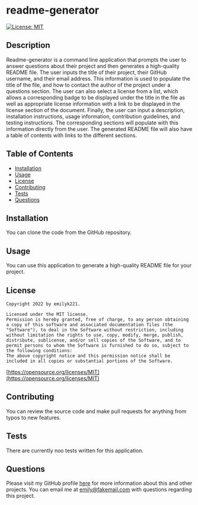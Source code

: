 
  # readme-generator
  [![License: MIT](https://img.shields.io/badge/License-MIT-yellow.svg)](https://opensource.org/licenses/MIT)

  ## Description
  Readme-generator is a command line application that prompts the user to answer questions about their project and then generates a high-quality README file. The user inputs the title of their project, their GitHub username, and their email address. This information is used to populate the title of the file, and how to contact the author of the project under a questions section. The user can also select a license from a list, which allows a corresponding badge to be displayed under the title in the file as well as appropriate license information with a link to be displayed in the license section of the document. Finally, the user can input a description, installation instructions, usage information, contribution guidelines, and testing instructions. The corresponding sections will populate with this information directly from the user. The generated README file will also have a table of contents with links to the different sections.

  ## Table of Contents
  * [Installation](#installation)
  * [Usage](#usage)
  * [License](#license)
  * [Contributing](#contributing)
  * [Tests](#tests)
  * [Questions](#questions)

  ## Installation
  You can clone the code from the GitHub repository.

  ## Usage
  You can use this application to generate a high-quality README file for your project.

  ## License
  
    Copyright 2022 by emilyk221.

    Licensed under the MIT license.
    Permission is hereby granted, free of charge, to any person obtaining a copy of this software and associated documentation files (the "Software"), to deal in the Software without restriction, including without limitation the rights to use, copy, modify, merge, publish, distribute, sublicense, and/or sell copies of the Software, and to permit persons to whom the Software is furnished to do so, subject to the following conditions:
    The above copyright notice and this permission notice shall be included in all copies or substantial portions of the Software.
    
  [https://opensource.org/licenses/MIT](https://opensource.org/licenses/MIT)

  ## Contributing
  You can review the source code and make pull requests for anything from typos to new features.

  ## Tests
  There are currently noo tests written for this application.

  ## Questions
  Please visit my GitHub profile [here](https://github.com/emilyk221) for more information about this and other projects.
  You can email me at emily@fakemail.com with questions regarding this project.
  